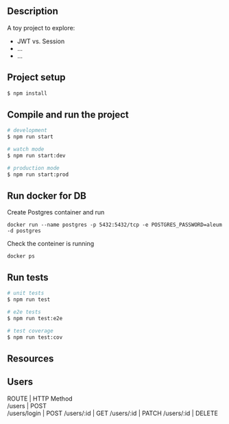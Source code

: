 ## Description

A toy project to explore:

- JWT vs. Session
- ...
- ...

## Project setup

```bash
$ npm install
```

## Compile and run the project

```bash
# development
$ npm run start

# watch mode
$ npm run start:dev

# production mode
$ npm run start:prod
```

## Run docker for DB

Create Postgres container and run

```
docker run --name postgres -p 5432:5432/tcp -e POSTGRES_PASSWORD=aleum -d postgres
```

Check the conteiner is running

```
docker ps
```

## Run tests

```bash
# unit tests
$ npm run test

# e2e tests
$ npm run test:e2e

# test coverage
$ npm run test:cov
```

## Resources

## Users

ROUTE | HTTP Method  
/users | POST  
/users/login | POST
/users/:id | GET
/users/:id | PATCH
/users/:id | DELETE

